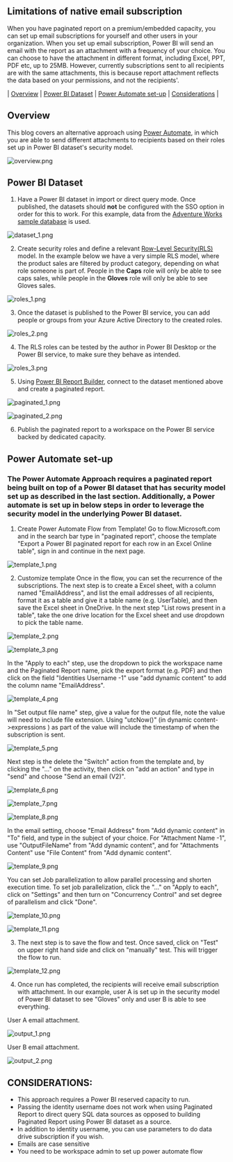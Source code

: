 ## Limitations of native email subscription 
When you have paginated report on a premium/embedded capacity, you can set up email subscriptions for yourself and other users in your organization. When you set up email subscription, Power BI will send an email with the report as an attachment with a frequency of your choice. You can choose to have the attachment in different format, including Excel, PPT, PDF etc, up to 25MB.
However, currently subscriptions sent to all recipients are with the same attachments, this is because  report attachment reflects the data based on your permissions, and not the recipients'.


| [Overview](#overview) 
| [Power BI Dataset](#power-bi-dataset) 
| [Power Automate set-up](#power-automate-set-up) 
| [Considerations](#considerations) 
|

## Overview
This blog covers an alternative approach using [Power Automate](https://preview.flow.microsoft.com/en-us/), in which you are able to send different attachments to recipients based on their roles set up in Power BI dataset's security model.

![overview.png](images/overview.png)


## Power BI Dataset

1. Have a Power BI dataset in import or direct query mode. Once published, the datasets should <b>not</b> be configured with the SSO option in order for this to work. For this example, data from the [Adventure Works sample database](https://docs.microsoft.com/en-us/sql/samples/adventureworks-install-configure?view=sql-server-ver15&tabs=ssms) is used. 

![dataset_1.png](images/dataset_1.png)

2. Create security roles and define a relevant [Row-Level Security(RLS)](https://docs.microsoft.com/en-us/power-bi/admin/service-admin-rls) model. In the example below we have a very simple RLS model, where the product sales are filtered by product category, depending on what role someone is part of. People in the <b>Caps</b> role will only be able to see caps sales, while people in the <b>Gloves</b> role will only be able to see Gloves sales. 

![roles_1.png](images/roles_1.png)

3. Once the dataset is published to the Power BI service, you can add people or groups from your Azure Active Directory to the created roles. 

![roles_2.png](images/roles_2.png)

4. The RLS roles can be tested by the author in Power BI Desktop or the Power BI service, to make sure they behave as intended. 

![roles_3.png](images/roles_3.png)

5. Using [Power BI Report Builder](https://docs.microsoft.com/en-us/power-bi/paginated-reports/report-builder-power-bi), connect to the dataset mentioned above and create a paginated report.

![paginated_1.png](images/paginated_1.png)

![paginated_2.png](images/paginated_2.png)

6. Publish the paginated report to a workspace on the Power BI service backed by dedicated capacity. 

## Power Automate set-up

### The Power Automate Approach requires a paginated report being built on top of a Power BI dataset that has security model set up as described in the last section. Additionally, a Power automate is set up in below steps in order to leverage the security model in the underlying Power BI dataset.

1. Create Power Automate Flow from Template!
   Go to flow.Microsoft.com  and in the search bar type in "paginated report", choose the template "Export a Power BI paginated report for each row in an Excel Online table", sign in and continue in the next page. 
  
![template_1.png](images/template_1.png)  
   
2. Customize template
   Once in the flow, you can set the recurrence of the subscriptions. The next step is to create a Excel sheet, with a column named "EmailAddress", and list the email addresses of all recipients, format it as a table and give it a table name (e.g. UserTable), and then save the Excel sheet in OneDrive. In the next step "List rows present in a table", take the one drive location for the Excel sheet and use dropdown to pick the table name. 
   
![template_2.png](images/template_2.png)  

![template_3.png](images/template_3.png)  

   In the "Apply to each" step, use the dropdown to pick the workspace name and the Paginated Report name, pick the export format (e.g. PDF) and then click on the field "Identities Username -1" use "add dynamic content" to add the column name "EmailAddress".
   
![template_4.png](images/template_4.png)     

   In "Set output file name" step, give a value for the output file, note the value will need to include file extension. Using "utcNow()" (in dynamic content->expressions ) as part of the value will include the timestamp of when the subscription is sent.
   
![template_5.png](images/template_5.png)     

   Next step is the delete the "Switch" action from the template and, by clicking the "..." on the activity, then click on "add an action" and type in "send" and choose "Send an email (V2)".
 
![template_6.png](images/template_6.png)     

![template_7.png](images/template_7.png)     

![template_8.png](images/template_8.png)     

   In the email setting, choose "Email Address" from "Add dynamic content" in "To" field, and type in the subject of your choice. For "Attachment Name -1", use "OutputFileName" from "Add dynamic content", and for "Attachments Content" use "File Content" from "Add dynamic content".

![template_9.png](images/template_9.png)     

   You can set Job parallelization to allow parallel processing and shorten execution time. To set job parallelization, click the "..." on "Apply to each", click on "Settings" and then turn on "Concurrency Control" and set degree of parallelism and click "Done".
   
![template_10.png](images/template_10.png)     

![template_11.png](images/template_11.png)     

3. The next step is to save the flow and test. Once saved, click on "Test" on upper right hand side and click on "manually" test. This will trigger the flow to run.
  
![template_12.png](images/template_12.png)        

4. Once run has completed, the recipients will receive email subscription with attachment. In our example,  user A is set up in the security model of Power BI dataset to see "Gloves" only and user B is able to see everything.

User A email attachment.

![output_1.png](images/output_1.png)       


User B email attachment.

![output_2.png](images/output_2.png)    


## CONSIDERATIONS:
* This approach requires a Power BI reserved capacity to run.
* Passing the identity username does not work when using Paginated Report to direct query SQL data sources as opposed to building Paginated Report using Power BI dataset as a source. 
* In addition to identity username, you can use parameters to do data drive subscription if you wish.
* Emails are case sensitive 
* You need to be workspace admin to set up power automate flow


